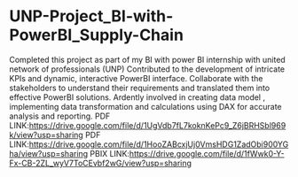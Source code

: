 # UNP-Project_BI-with-PowerBI_Supply-Chain
Completed this project as part of my BI with power BI internship with united network of professionals (UNP)
Contributed to the development of intricate KPIs and dynamic, interactive PowerBI interface.
Collaborate with the stakeholders to understand their requirements and translated them into effective PowerBI solutions.
Ardently involved in creating data model , implementing data transformation and calculations using DAX for accurate analysis and reporting.
PDF LINK:https://drive.google.com/file/d/1UgVdb7fL7koknKePc9_Z6jBRHSbl969k/view?usp=sharing
PDF LINK:https://drive.google.com/file/d/1HooZABcxjUj0VmsHDG1ZadObi900YGha/view?usp=sharing
PBIX LINK:https://drive.google.com/file/d/1fWwk0-Y-Fx-CB-2ZL_wyV7ToCEvbf2wG/view?usp=sharing
